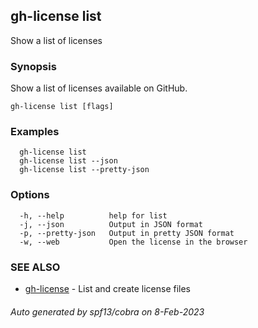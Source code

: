 ## gh-license list

Show a list of licenses

### Synopsis

Show a list of licenses available on GitHub.

```
gh-license list [flags]
```

### Examples

```
  gh-license list
  gh-license list --json
  gh-license list --pretty-json

```

### Options

```
  -h, --help          help for list
  -j, --json          Output in JSON format
  -p, --pretty-json   Output in pretty JSON format
  -w, --web           Open the license in the browser
```

### SEE ALSO

* [gh-license](gh-license.md)	 - List and create license files

###### Auto generated by spf13/cobra on 8-Feb-2023
